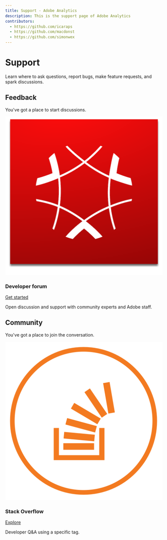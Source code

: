 ```yaml
---
title: Support - Adobe Analytics
description: This is the support page of Adobe Analytics 
contributors:
  - https://github.com/icaraps
  - https://github.com/macdonst
  - https://github.com/simonwex
---
```


<Hero slots="heading, text" background="rgb(19, 93, 183)"/>

# Support

Learn where to ask questions, report bugs, make feature requests, and spark discussions.

## Feedback

You've got a place to start discussions.

<DiscoverBlock slots="image, heading, link, text" width="100%"/>

![Adobe Experience Cloud](experience_cloud.png)

### Developer forum

[Get started](https://adobe.io)

Open discussion and support with community experts and Adobe staff.

## Community

You've got a place to join the conversation.

<DiscoverBlock slots="image, heading, link, text" width="100%"/>

![Stack Overflow](stack-overflow.png)

### Stack Overflow

[Explore](https://adobe.io)

Developer Q&A using a specific tag.

